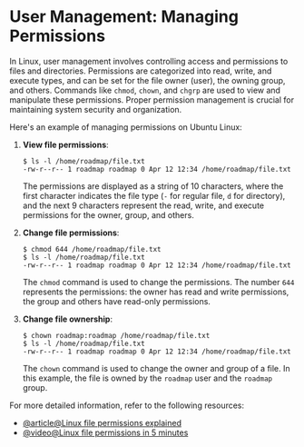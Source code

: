 # User Management: Managing Permissions

In Linux, user management involves controlling access and permissions to files and directories. Permissions are categorized into read, write, and execute types, and can be set for the file owner (user), the owning group, and others. Commands like `chmod`, `chown`, and `chgrp` are used to view and manipulate these permissions. Proper permission management is crucial for maintaining system security and organization.

Here's an example of managing permissions on Ubuntu Linux:

1. **View file permissions**:

   ```
   $ ls -l /home/roadmap/file.txt
   -rw-r--r-- 1 roadmap roadmap 0 Apr 12 12:34 /home/roadmap/file.txt
   ```

   The permissions are displayed as a string of 10 characters, where the first character indicates the file type (`-` for regular file, `d` for directory), and the next 9 characters represent the read, write, and execute permissions for the owner, group, and others.

2. **Change file permissions**:

   ```
   $ chmod 644 /home/roadmap/file.txt
   $ ls -l /home/roadmap/file.txt
   -rw-r--r-- 1 roadmap roadmap 0 Apr 12 12:34 /home/roadmap/file.txt
   ```

   The `chmod` command is used to change the permissions. The number `644` represents the permissions: the owner has read and write permissions, the group and others have read-only permissions.

3. **Change file ownership**:

   ```
   $ chown roadmap:roadmap /home/roadmap/file.txt
   $ ls -l /home/roadmap/file.txt
   -rw-r--r-- 1 roadmap roadmap 0 Apr 12 12:34 /home/roadmap/file.txt
   ```

   The `chown` command is used to change the owner and group of a file. In this example, the file is owned by the `roadmap` user and the `roadmap` group.

For more detailed information, refer to the following resources:

- [@article@Linux file permissions explained](https://www.redhat.com/sysadmin/linux-file-permissions-explained)
- [@video@Linux file permissions in 5 minutes](https://www.youtube.com/watch?v=LnKoncbQBsM)
